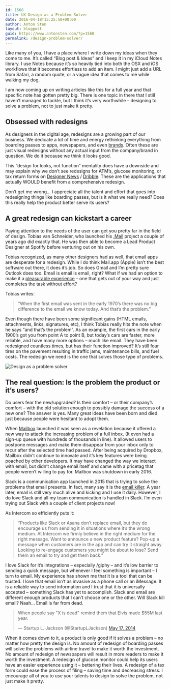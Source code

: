 ```yaml
---
id: 1568
title: UX Design as a Problem Solver
date: 2016-04-18T15:25:50+00:00
author: Anton Sten
layout: blogpost
guid: https://www.antonsten.com/?p=1568
permalink: /design-problem-solver/
---
```

Like many of you, I have a place where I write down my ideas when they come to me. It’s called “Blog post & Ideas” and I keep it in my iCloud Notes library. I use Notes because it’s so heavily tied into both the OSX and iOS workflows that it becomes effortless to add an item. I might just add a URL from Safari, a random quote, or a vague idea that comes to me while walking my dog.

I am now coming up on writing articles like this for a full year and that specific note has gotten pretty big. There is one topic in there that I still haven’t managed to tackle, but I think it’s very worthwhile &#8211; designing to solve a problem, not to just make it pretty.

## Obsessed with redesigns

As designers in the digital age, redesigns are a growing part of our business. We dedicate a lot of time and energy rethinking everything from boarding passes to apps, newspapers, and even <a href="http://www.minimallyminimal.com/blog/2012/7/3/the-next-microsoft.html" target="_blank">brands</a>. Often these are just visual redesigns without any actual input from the company/brand in question. We do it because we think it looks good.

This “design for looks, not function” mentality does have a downside and may explain why we don’t see redesigns for ATM’s, glucose monitoring, or tax return forms on <a href="http://www.designernews.com" target="_blank">Designer News</a> / <a href="https://dribbble.com/shots" target="_blank">Dribble</a>. These are the applications that actually WOULD benefit from a comprehensive redesign.

Don’t get me wrong&#8230; I appreciate all the talent and effort that goes into redesigning things like boarding passes, but is it what we really need? Does this really help the product better serve its users?

## A great redesign can kickstart a career

Paying attention to the needs of the user can get you pretty far in the field of design. Tobias van Schneider, who launched his <a href="http://www.vanschneider.com/work/dotmailapp/" target="_blank">.Mail</a> project a couple of years ago did exactly that. He was then able to become a Lead Product Designer at Spotify before venturing out on his own.

Tobias recognized, as many other designers had as well, that email apps are desperate for a redesign. While I do think Mail.app (Apple) isn’t the best software out there, it does it’s job. So does Gmail and I’m pretty sure Outlook does too. Email is email is email, right? What if we had an option to make it a <a href="https://www.antonsten.com/the-extra-effort-for-great-ux/" target="_blank">pleasurable experience</a> &#8211; one that gets out of your way and just completes the task without effort?

Tobias writes:
> “When the first email was sent in the early 1970’s there was no big difference to the email we know today. And that’s the problem.”

Even though there have been some significant gains (HTML emails, attachments, links, signatures, etc), I think Tobias really hits the note when he says “and that’s the problem”. As an example, the first cars in the early 1900’s got you from point A to point B, but today’s cars are faster, more reliable, and have many more options &#8211; much like email. They have been redesigned countless times, but has their function improved? It’s still four tires on the pavement resulting in traffic jams, maintenance bills, and fuel costs. The redesign we need is the one that solves those type of problems.

![Design as a problem solver](/images/blog/giphy-1.gif)

## The real question: Is the problem the product or it’s users?

Do users fear the new/upgraded? Is their comfort &#8211; or their company’s comfort &#8211; with the old solution enough to possibly damage the success of a new one? The answer is yes. Many great ideas have been born and died just because people were hesitant to adopt them.

When <a href="http://www.mailboxapp.com" target="_blank">Mailbox</a> launched it was seen as a revelation because it offered a new way to attack the increasing problem of a full inbox. (It even had a sign-up queue with hundreds of thousands in line). It allowed users to postpone messages and make them disappear from your inbox only to recur after the selected time had passed. After being acquired by Dropbox, Mailbox didn’t continue to innovate and it’s key features were being poached by other developers. It may have changed the way we interact with email, but didn’t change email itself and came with a pricetag that people weren’t willing to pay for. Mailbox was shutdown in early 2016.

Slack is a communication app launched in 2015 that is trying to solve the problems that email presents. In fact, many say it is the <a href="http://www.theverge.com/2014/8/12/5991005/slack-is-killing-email-yes-really" target="_blank">email killer</a>. A year later, email is still very much alive and kicking and I use it daily. However, I do love Slack and all my team communication is handled in Slack. I’m even trying out Slack with a couple of client projects now!

As Intercom so efficiently puts it:

> “Products like Slack or Asana don’t replace email, but they do encourage us from sending it in situations where it’s the wrong medium. At Intercom we firmly believe in the right medium for the right message. Want to announce a new product feature? Pop-up a message when customers are in the app and can try it straight away. Looking to re-engage customers you might be about to lose? Send them an email to try and get them back.”

I love Slack for it’s integrations &#8211; especially /giphy &#8211; and it’s low barrier to sending a quick message, but whenever I feel something is important &#8211; I turn to email. My experience has shown me that it is a tool that can be trusted. I love that email isn’t as invasive as a phone call or an iMessage. It is a reliable way to send information and I trust that it is universally accepted &#8211; something Slack has yet to accomplish. Slack and email are different enough products that I can’t choose one or the other. Will Slack kill email? Naah… Email is far from dead.

<blockquote class="twitter-tweet" data-width="500">
  <p lang="en" dir="ltr">
    When people say "X is dead" remind them that Elvis made $55M last year.
  </p>

  <p>
    &mdash; Startup L. Jackson (@StartupLJackson) <a href="https://twitter.com/StartupLJackson/status/467768234138013696">May 17, 2014</a>
  </p>
</blockquote>



When it comes down to it, a product is only good if it solves a problem &#8211; no matter how pretty the design is. No amount of redesign of boarding passes will solve the problems with airline travel to make it worth the investment. No amount of redesign of newspapers will result in more readers to make it worth the investment. A redesign of glucose monitor could help its users have an easier experience using it &#8211; bettering their lives. A redesign of a tax form could ease the process of filing &#8211; saving time and decreasing stress. I encourage all of you to use your talents to design to solve the problem, not just make it pretty.
